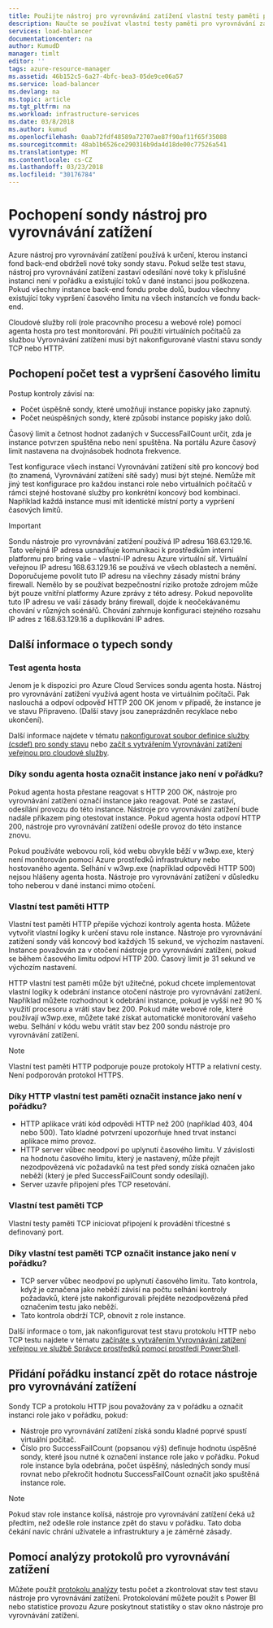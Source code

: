 ```yaml
---
title: Použijte nástroj pro vyrovnávání zatížení vlastní testy paměti pro sledování stavu | Microsoft Docs
description: Naučte se používat vlastní testy paměti pro vyrovnávání zatížení Azure k monitorování instancí za službou Vyrovnávání zatížení
services: load-balancer
documentationcenter: na
author: KumudD
manager: timlt
editor: ''
tags: azure-resource-manager
ms.assetid: 46b152c5-6a27-4bfc-bea3-05de9ce06a57
ms.service: load-balancer
ms.devlang: na
ms.topic: article
ms.tgt_pltfrm: na
ms.workload: infrastructure-services
ms.date: 03/8/2018
ms.author: kumud
ms.openlocfilehash: 0aab72fdf48589a72707ae87f90af11f65f35088
ms.sourcegitcommit: 48ab1b6526ce290316b9da4d18de00c77526a541
ms.translationtype: MT
ms.contentlocale: cs-CZ
ms.lasthandoff: 03/23/2018
ms.locfileid: "30176784"
---
```

# <a name="understand-load-balancer-probes"></a>Pochopení sondy nástroj pro vyrovnávání zatížení

Azure nástroj pro vyrovnávání zatížení používá k určení, kterou instanci fond back-end obdrželi nové toky sondy stavu. Pokud selže test stavu, nástroj pro vyrovnávání zatížení zastaví odesílání nové toky k příslušné instanci není v pořádku a existující toků v dané instanci jsou poškozena.  Pokud všechny instance back-end fondu probe dolů, budou všechny existující toky vypršení časového limitu na všech instancích ve fondu back-end.

Cloudové služby rolí (role pracovního procesu a webové role) pomocí agenta hosta pro test monitorování. Při použití virtuálních počítačů za službou Vyrovnávání zatížení musí být nakonfigurované vlastní stavu sondy TCP nebo HTTP.

## <a name="understand-probe-count-and-timeout"></a>Pochopení počet test a vypršení časového limitu

Postup kontroly závisí na:

* Počet úspěšně sondy, které umožňují instance popisky jako zapnutý.
* Počet neúspěšných sondy, které způsobí instance popisky jako dolů.

Časový limit a četnost hodnot zadaných v SuccessFailCount určit, zda je instance potvrzen spuštěna nebo není spuštěna. Na portálu Azure časový limit nastavena na dvojnásobek hodnota frekvence.

Test konfigurace všech instancí Vyrovnávání zatížení sítě pro koncový bod (to znamená, Vyrovnávání zatížení sítě sady) musí být stejné. Nemůže mít jiný test konfigurace pro každou instanci role nebo virtuálních počítačů v rámci stejné hostované služby pro konkrétní koncový bod kombinaci. Například každá instance musí mít identické místní porty a vypršení časových limitů.

> [!IMPORTANT]
> Sondu nástroje pro vyrovnávání zatížení používá IP adresu 168.63.129.16. Tato veřejná IP adresa usnadňuje komunikaci k prostředkům interní platformu pro bring vaše – vlastní-IP adresu Azure virtuální síť. Virtuální veřejnou IP adresu 168.63.129.16 se používá ve všech oblastech a nemění. Doporučujeme povolit tuto IP adresu na všechny zásady místní brány firewall. Nemělo by se používat bezpečnostní riziko protože zdrojem může být pouze vnitřní platformy Azure zprávy z této adresy. Pokud nepovolíte tuto IP adresu ve vaší zásady brány firewall, dojde k neočekávanému chování v různých scénářů. Chování zahrnuje konfiguraci stejného rozsahu IP adres z 168.63.129.16 a duplikování IP adres.

## <a name="learn-about-the-types-of-probes"></a>Další informace o typech sondy

### <a name="guest-agent-probe"></a>Test agenta hosta

Jenom je k dispozici pro Azure Cloud Services sondu agenta hosta. Nástroj pro vyrovnávání zatížení využívá agent hosta ve virtuálním počítači. Pak naslouchá a odpoví odpověď HTTP 200 OK jenom v případě, že instance je ve stavu Připraveno. (Další stavy jsou zaneprázdněn recyklace nebo ukončení).

Další informace najdete v tématu [nakonfigurovat soubor definice služby (csdef) pro sondy stavu](https://msdn.microsoft.com/library/azure/ee758710.aspx) nebo [začít s vytvářením Vyrovnávání zatížení veřejnou pro cloudové služby](load-balancer-get-started-internet-classic-cloud.md#check-load-balancer-health-status-for-cloud-services).

### <a name="what-makes-a-guest-agent-probe-mark-an-instance-as-unhealthy"></a>Díky sondu agenta hosta označit instance jako není v pořádku?

Pokud agenta hosta přestane reagovat s HTTP 200 OK, nástroje pro vyrovnávání zatížení označí instance jako reagovat. Poté se zastaví, odesílání provozu do této instance. Nástroje pro vyrovnávání zatížení bude nadále příkazem ping otestovat instance. Pokud agenta hosta odpoví HTTP 200, nástroje pro vyrovnávání zatížení odešle provoz do této instance znovu.

Pokud používáte webovou roli, kód webu obvykle běží v w3wp.exe, který není monitorován pomocí Azure prostředků infrastruktury nebo hostovaného agenta. Selhání v w3wp.exe (například odpovědi HTTP 500) nejsou hlášeny agenta hosta. Nástroje pro vyrovnávání zatížení v důsledku toho neberou v dané instanci mimo otočení.

### <a name="http-custom-probe"></a>Vlastní test paměti HTTP

Vlastní test paměti HTTP přepíše výchozí kontroly agenta hosta. Můžete vytvořit vlastní logiky k určení stavu role instance. Nástroje pro vyrovnávání zatížení sondy váš koncový bod každých 15 sekund, ve výchozím nastavení. Instance považován za v otočení nástroje pro vyrovnávání zatížení, pokud se během časového limitu odpoví HTTP 200. Časový limit je 31 sekund ve výchozím nastavení.

HTTP vlastní test paměti může být užitečné, pokud chcete implementovat vlastní logiky k odebrání instance otočení nástroje pro vyrovnávání zatížení. Například můžete rozhodnout k odebrání instance, pokud je vyšší než 90 % využití procesoru a vrátí stav bez 200. Pokud máte webové role, které používají w3wp.exe, můžete také získat automatické monitorování vašeho webu. Selhání v kódu webu vrátit stav bez 200 sondu nástroje pro vyrovnávání zatížení.

> [!NOTE]
> Vlastní test paměti HTTP podporuje pouze protokoly HTTP a relativní cesty. Není podporován protokol HTTPS.

### <a name="what-makes-an-http-custom-probe-mark-an-instance-as-unhealthy"></a>Díky HTTP vlastní test paměti označit instance jako není v pořádku?

* HTTP aplikace vrátí kód odpovědi HTTP než 200 (například 403, 404 nebo 500). Tato kladné potvrzení upozorňuje hned trvat instanci aplikace mimo provoz.
* HTTP server vůbec neodpoví po uplynutí časového limitu. V závislosti na hodnotu časového limitu, který je nastavený, může přejít nezodpovězená víc požadavků na test před sondy získá označen jako neběží (který je před SuccessFailCount sondy odesílají).
* Server uzavře připojení přes TCP resetování.

### <a name="tcp-custom-probe"></a>Vlastní test paměti TCP

Vlastní testy paměti TCP iniciovat připojení k provádění třícestné s definovaný port.

### <a name="what-makes-a-tcp-custom-probe-mark-an-instance-as-unhealthy"></a>Díky vlastní test paměti TCP označit instance jako není v pořádku?

* TCP server vůbec neodpoví po uplynutí časového limitu. Tato kontrola, když je označena jako neběží závisí na počtu selhání kontroly požadavků, které jste nakonfigurovali přejděte nezodpovězená před označením testu jako neběží.
* Tato kontrola obdrží TCP, obnovit z role instance.

Další informace o tom, jak nakonfigurovat test stavu protokolu HTTP nebo TCP testu najdete v tématu [začínáte s vytvářením Vyrovnávání zatížení veřejnou ve službě Správce prostředků pomocí prostředí PowerShell](load-balancer-get-started-internet-arm-ps.md).

## <a name="add-healthy-instances-back-into-the-load-balancer-rotation"></a>Přidání pořádku instancí zpět do rotace nástroje pro vyrovnávání zatížení

Sondy TCP a protokolu HTTP jsou považovány za v pořádku a označit instanci role jako v pořádku, pokud:

* Nástroje pro vyrovnávání zatížení získá sondu kladné poprvé spustí virtuální počítač.
* Číslo pro SuccessFailCount (popsanou výš) definuje hodnotu úspěšné sondy, které jsou nutné k označení instance role jako v pořádku. Pokud role instance byla odebrána, počet úspěšný, následných sondy musí rovnat nebo překročit hodnotu SuccessFailCount označit jako spuštěná instance role.

> [!NOTE]
> Pokud stav role instance kolísá, nástroje pro vyrovnávání zatížení čeká už předtím, než odešle role instance zpět do stavu v pořádku. Tato doba čekání navíc chrání uživatele a infrastruktury a je záměrné zásady.

## <a name="use-log-analytics-for-a-load-balancer"></a>Pomocí analýzy protokolů pro vyrovnávání zatížení

Můžete použít [protokolu analýzy](load-balancer-monitor-log.md) testu počet a zkontrolovat stav test stavu nástroje pro vyrovnávání zatížení. Protokolování můžete použít s Power BI nebo statistice provozu Azure poskytnout statistiky o stav okno nástroje pro vyrovnávání zatížení.
